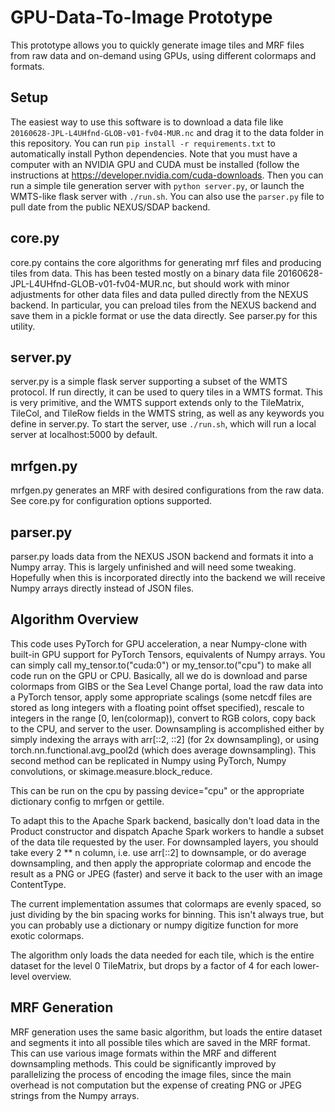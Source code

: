 # GPU-Data-To-Image Prototype

This prototype allows you to quickly generate image tiles and MRF files from raw data and on-demand using GPUs, using
different colormaps and formats.

## Setup

The easiest way to use this software is to download a data file like `20160628-JPL-L4UHfnd-GLOB-v01-fv04-MUR.nc` and drag it to the data folder in this repository. You can run `pip install -r requirements.txt` to automatically install Python dependencies. Note that you must have a computer with an NVIDIA GPU and CUDA must be installed (follow the instructions at https://developer.nvidia.com/cuda-downloads. Then you can run a simple tile generation server with `python server.py`, or launch the WMTS-like flask server with `./run.sh`. You can also use the `parser.py` file to pull date from the public NEXUS/SDAP backend.

## core.py

core.py contains the core algorithms for generating mrf files and producing tiles from data. This has been tested mostly
on a binary data file 20160628-JPL-L4UHfnd-GLOB-v01-fv04-MUR.nc, but should work with minor adjustments for other data
files and data pulled directly from the NEXUS backend. In particular, you can preload tiles from the NEXUS backend and save
them in a pickle format or use the data directly. See parser.py for this utility.

## server.py

server.py is a simple flask server supporting a subset of the WMTS protocol. If run directly, it can be used to query 
tiles in a WMTS format. This is very primitive, and the WMTS support extends only to the TileMatrix, TileCol, and TileRow
fields in the WMTS string, as well as any keywords you define in server.py. To start the server, use `./run.sh`, which will
run a local server at localhost:5000 by default.

## mrfgen.py

mrfgen.py generates an MRF with desired configurations from the raw data. See core.py for configuration options supported.

## parser.py

parser.py loads data from the NEXUS JSON backend and formats it into a Numpy array. This is largely unfinished and will need
some tweaking. Hopefully when this is incorporated directly into the backend we will receive Numpy arrays directly instead
of JSON files. 

## Algorithm Overview

This code uses PyTorch for GPU acceleration, a near Numpy-clone with built-in GPU support for PyTorch Tensors, equivalents
of Numpy arrays. You can simply call my_tensor.to("cuda:0") or my_tensor.to("cpu") to make all code run on the GPU or 
CPU. Basically, all we do is download and parse colormaps from GIBS or the Sea Level Change portal, load the raw data
into a PyTorch tensor, apply some appropriate scalings (some netcdf files are stored as long integers with a floating
point offset specified), rescale to integers in the range [0, len(colormap)), convert to RGB colors, copy back to the CPU,
and server to the user. Downsampling is accomplished either by simply indexing the arrays with arr[::2, ::2] (for 2x downsampling),
or using torch.nn.functional.avg_pool2d (which does average downsampling). This second method can be replicated in Numpy
using PyTorch, Numpy convolutions, or skimage.measure.block_reduce. 

This can be run on the cpu by passing device="cpu" or the appropriate dictionary config to mrfgen or gettile. 

To adapt this to the Apache Spark backend, basically don't load data in the Product constructor and dispatch Apache
Spark workers to handle a subset of the data tile requested by the user. For downsampled layers, you should take every
2 ** n column, i.e. use arr[::2] to downsample, or do average downsampling, and then apply the appropriate colormap
and encode the result as a PNG or JPEG (faster) and serve it back to the user with an image ContentType.

The current implementation assumes that colormaps are evenly spaced, so just dividing by the bin spacing works 
for binning. This isn't always true, but you can probably use a dictionary or numpy digitize function for more 
exotic colormaps. 

The algorithm only loads the data needed for each tile, which is the entire dataset for the level 0 TileMatrix, but drops by a
factor of 4 for each lower-level overview. 

## MRF Generation

MRF generation uses the same basic algorithm, but loads the entire dataset and segments it into all possible tiles which are
saved in the MRF format. This can use various image formats within the MRF and different downsampling methods. This could be
significantly improved by parallelizing the process of encoding the image files, since the main overhead is not computation
but the expense of creating PNG or JPEG strings from the Numpy arrays. 
